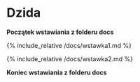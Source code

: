 # Dzida

**Początek wstawiania z folderu docs**

{% include_relative /docs/wstawka1.md %}

{% include_relative /docs/wstawka2.md %}

**Koniec wstawiania z folderu docs**

